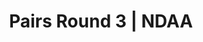 ---
layout: match
title: Pairs Round 3 | NDAA
keywords: NDAA, norwich & district anglers association, norwich & district anglers, norwich and district angling, norwich & district, matches, fishing match, match result, ndaa pairs series round 3, ndaa pairs round 3
match-period: rounds
match-type: pairs
sections:
  # - title: Match Information
  #   hash: match-info
  #   css-class: match-info
  #   paragraphs:
  #     - hdr:
  #       img:
  #       sentences:
  #         - txt: Series to be decided by Pairs' aggregate weight from 6 of the 7 rounds (each Pair can drop their lowest aggregate weight from a given round).
  #         - txt: Each pairing will be split between Zone A and Zone B.
  #         # - txt: Each Zone will consist of 2 sections.
  #         # - txt: Payout Per Round
  #         # - ulist-items:
  #         #   - item: Top 4 Pairs based on section points.
  #         #   - item: Top 2 anglers per section.
  #         - txt: There may be space on each round for Pairs to fish without being included in the Series.
  #         - txt: Please contact the match organiser, **Tony Gibbons 01603 4009738 / [bookings@ndaa.org.uk](mailto:bookings@ndaa.org.uk)**, for further information.
  - title: Match Result
    hash: match-result
    paragraphs:
      - hdr:
        img:
        sentences:
          - txt: Pairs result on the day decided by points (result shown above).
          - txt: Series to be decided by Pairs' aggregate weight from 6 of the 7 rounds (each Pair can drop their lowest aggregate weight from a given round).
  - title: 
    hash:
    css-class: table-container
    paragraphs:
      - result-file: pairs-r3
---
